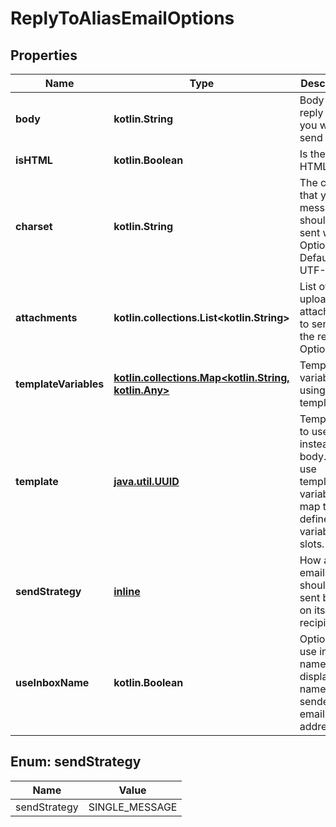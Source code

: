 
# ReplyToAliasEmailOptions

## Properties
Name | Type | Description | Notes
------------ | ------------- | ------------- | -------------
**body** | **kotlin.String** | Body of the reply email you want to send | 
**isHTML** | **kotlin.Boolean** | Is the reply HTML | 
**charset** | **kotlin.String** | The charset that your message should be sent with. Optional. Default is UTF-8 |  [optional]
**attachments** | **kotlin.collections.List&lt;kotlin.String&gt;** | List of uploaded attachments to send with the reply. Optional. |  [optional]
**templateVariables** | [**kotlin.collections.Map&lt;kotlin.String, kotlin.Any&gt;**](kotlin.Any) | Template variables if using a template |  [optional]
**template** | [**java.util.UUID**](java.util.UUID) | Template ID to use instead of body. Will use template variable map to fill defined variable slots. |  [optional]
**sendStrategy** | [**inline**](#SendStrategyEnum) | How an email should be sent based on its recipients |  [optional]
**useInboxName** | **kotlin.Boolean** | Optionally use inbox name as display name for sender email address |  [optional]


<a name="SendStrategyEnum"></a>
## Enum: sendStrategy
Name | Value
---- | -----
sendStrategy | SINGLE_MESSAGE



